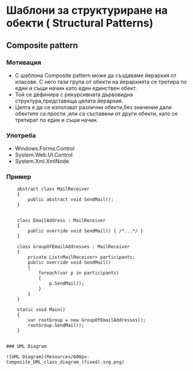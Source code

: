 # Шаблони за структуриране на обекти ( Structural Patterns)

## Composite pattern

### Мотивация

* С шаблона Composite pattern може да създаваме йерархия от класове. С него тази група от обекти на йерархията се третира по един и същи начин като един единствен обект. 
* Той се дефинира с рекурсивната дървовидна структура,представяща цялата йерархия.
* Целта е да се използват различни обекти,без значение дали обектите са прости ,или са съставени от други обекти, като се третират по един и съши начин.

### Употреба

* Windows.Forms.Control
* System.Web.UI.Control
* System.Xml.XmlNode

### Пример

```
    abstract class MailReceiver 
    {
        public abstract void SendMail();
    }


    class EmailAddress : MailReceiver
    {
        public override void SendMail() { /*...*/ }
    }

    class GroupOfEmailAddresses : MailReceiver
    {
        private List<MailReceiver> participants;
        public override void SendMail() 
        {
            foreach(var p in participants) 
            {
                p.SendMail();
            }
        }
    }

    static void Main() 
    {
        var rootGroup = new GroupOfEmailAddresses();
        rootGroup.SendMail();
    }


### UML Diagram

![UML Diagram](Resources/600px-Composite_UML_class_diagram_(fixed).svg.png)